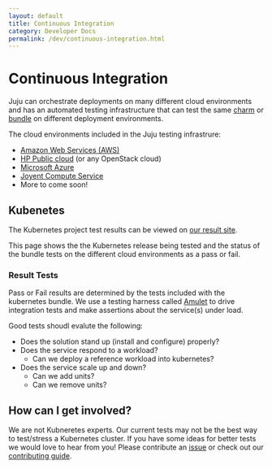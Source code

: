```yaml
---
layout: default
title: Continuous Integration
category: Developer Docs
permalink: /dev/continuous-integration.html
---
```


# Continuous Integration

Juju can orchestrate deployments on many different cloud environments and has
an automated testing infrastructure that can test the same 
[charm]({{site.url}}/user/glossary.html#charm) 
or [bundle]({{site.url}}/user/glossary.html#bundle) on different deployment 
environments. 

The cloud environments included in the Juju testing infrastrure:
- [Amazon Web Services (AWS)](http://aws.amazon.com/)
- [HP Public cloud](http://www.hpcloud.com) (or any OpenStack cloud)
- [Microsoft Azure](http://azure.microsoft.com)
- [Joyent Compute Service](http://www.joyent.com/public-cloud)
- More to come soon!

## Kubenetes

The Kubernetes project test results can be viewed on 
[our result site](http://reports.vapour.ws/charm-summary/kubernetes).

This page shows the the Kubernetes release being tested and the 
status of the bundle tests on the different cloud environments as a pass or 
fail.

### Result Tests

Pass or Fail results are determined by the tests included with the kubernetes 
bundle.  We use a testing harness called 
[Amulet](https://juju.ubuntu.com/docs/tools-amulet.html) to drive 
integration tests and make assertions about the service(s) under load.

Good tests shoudl evalute the following:

 - Does the solution stand up (install and configure) properly?
 - Does the service respond to a workload?
   - Can we deploy a reference workload into kubernetes?
 - Does the service scale up and down?
   - Can we add units?
   - Can we remove units?

## How can I get involved?

We are not Kubneretes experts. Our current tests may not be the best way to 
test/stress a Kubernetes cluster. If you have some ideas for better tests we
would love to hear from you!  Please contribute an
[issue](http://github.com/{{site.repository}}/issues) or check
out our [contributing guide](contributing.html).


